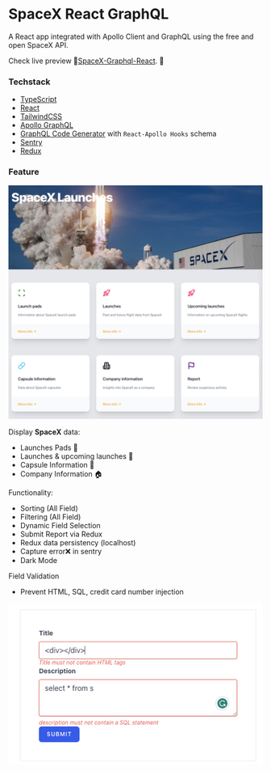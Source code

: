 # SpaceX React GraphQL

A React app integrated with Apollo Client and GraphQL using the free and open SpaceX API.

Check live preview 🚀[SpaceX-Graphql-React](https://space-x-graph-ql-react.vercel.app/).
🚀
### Techstack

- [TypeScript](https://www.typescriptlang.org/)
- [React](https://reactjs.org/)
- [TailwindCSS](https://tailwindcss.com/)
- [Apollo GraphQL](https://www.apollographql.com/)
- [GraphQL Code Generator](https://www.graphql-code-generator.com/) with `React-Apollo Hooks` schema
- [Sentry](https://www.sentry.io/)
- [Redux](https://redux.js.org/)

### Feature
![Alt text](public/home.png)

Display **SpaceX** data:
- Launches Pads 🚀
- Launches & upcoming launches 🚀
- Capsule Information 💊
- Company Information 🏠

Functionality:
- Sorting (All Field)
- Filtering (All Field)
- Dynamic Field Selection
- Submit Report via Redux
- Redux data persistency (localhost)
- Capture error❌ in sentry
- Dark Mode 

Field Validation
- Prevent HTML, SQL, credit card number injection
  
![Alt text](public/form_validation.png)
